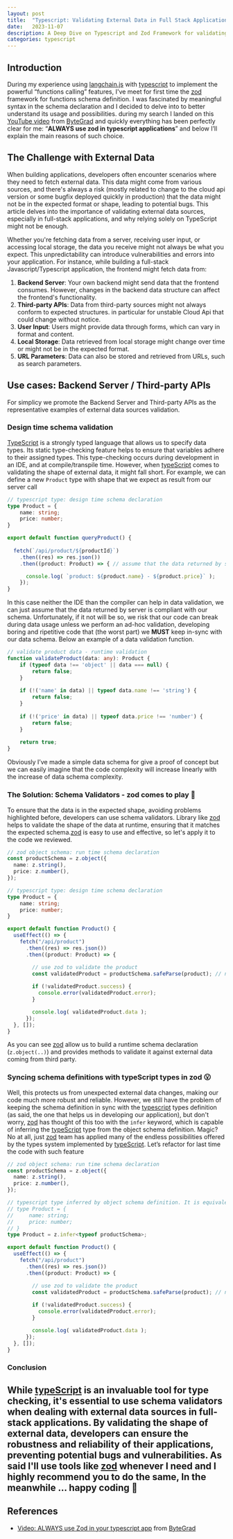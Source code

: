 ```yaml
---
layout: post
title:  "Typescript: Validating External Data in Full Stack Applications"
date:   2023-11-07
description: A Deep Dive on Typescript and Zod Framework for validating external data in full stack applications.
categories: typescript
---
```


## Introduction

During my experience using [langchain.js] with [typescript] to implement the powerful “functions calling” features, I've meet for first time the [zod] framework for functions schema definition. I was fascinated by meaningful syntax in the schema declaration and I decided to delve into to better understand its usage and possibilities. during my search I landed on this [YouTube video][youtube] from [ByteGrad] and quickly everything has been perfectly clear for me: “**ALWAYS use zod in typescript applications**” and below I’ll explain the main reasons of such choice. 

## The Challenge with External Data

When building applications, developers often encounter scenarios where they need to fetch external data. This data might come from various sources, and there's always a risk (mostly related to change to the cloud api version or some bugfix deployed quickly in production) that the data might not be in the expected format or shape, leading to potential bugs. This article delves into the importance of validating external data sources, especially in full-stack applications, and why relying solely on TypeScript might not be enough.

Whether you're fetching data from a server, receiving user input, or accessing local storage, the data you receive might not always be what you expect. This unpredictability can introduce vulnerabilities and errors into your application. For instance, while building a full-stack Javascript/Typescript application, the frontend might fetch data from:

1. **Backend Server**: Your own backend might send data that the frontend consumes. However, changes in the backend data structure can affect the frontend's functionality.
2. **Third-party APIs**: Data from third-party sources might not always conform to expected structures. in particular for unstable Cloud Api that could change without notice.
3. **User Input**: Users might provide data through forms, which can vary in format and content.
4. **Local Storage**: Data retrieved from local storage might change over time or might not be in the expected format.
5. **URL Parameters**: Data can also be stored and retrieved from URLs, such as search parameters.

## Use cases: Backend Server / Third-party APIs

For simplicy we promote the Backend Server and Third-party APIs as the representative examples of external data sources validation.

### Design time schema validation

[TypeScript] is a strongly typed language that allows us to specify data types. Its static type-checking feature helps to ensure that variables adhere to their assigned types. This type-checking occurs during development in an IDE, and at compile/transpile time. However, when [typeScript] comes to validating the shape of external data, it might fall short. For example, we can define a new `Product` type with shape that we expect as result from our server call 

```typescript
// typescript type: design time schema declaration
type Product = {
    name: string;
    price: number;
}

export default function queryProduct() {
  
  fetch(`/api/product/${productId}`)
    .then((res) => res.json())
    .then((product: Product) => { // assume that the data returned by server is compliant with our schema

      console.log( `product: ${product.name} - ${product.price}` );
    });
}
```

In this case neither the IDE than the compiler can help in data validation, we can just assume that the data returned by server is compliant with our schema.
Unfortunately, if it not will be so, we risk that our code can break during data usage unless we perform an ad-hoc validation, developing boring and ripetitive code that (the worst part) we **MUST** keep in-sync with our data schema. Below an example of a data validation function.

```typescript
// validate product data - runtime validation
function validateProduct(data: any): Product {
    if (typeof data !== 'object' || data === null) {
        return false;
    }
    
    if (!('name' in data) || typeof data.name !== 'string') {
        return false;
    }
    
    if (!('price' in data) || typeof data.price !== 'number') {
        return false;
    }
    
    return true;
}
```

Obviously I’ve made a simple data schema for give a proof of concept but we can easily imagine that the code complexity will increase linearly with the increase of data schema complexity.

### The Solution: Schema Validators - zod comes to play 🧐

To ensure that the data is in the expected shape, avoiding  problems highlighted before, developers can use schema validators. Library like [zod] helps to validate the shape of the data at runtime, ensuring that it matches the expected schema.[zod] is easy to use and effective, so let's apply it to the code we reviewed.

```typescript
// zod object schema: run time schema declaration
const productSchema = z.object({
  name: z.string(),
  price: z.number(),
});

// typescript type: design time schema declaration
type Product = {
    name: string;
    price: number;
}

export default function Product() {
  useEffect(() => {
    fetch("/api/product")
      .then((res) => res.json())
      .then((product: Product) => {

        // use zod to validate the product
        const validatedProduct = productSchema.safeParse(product); // no exceptions thrown
        
        if (!validatedProduct.success) {
          console.error(validatedProduct.error);
        }

        console.log( validatedProduct.data );
      });
  }, []);
}
```

As you can see [zod] allow us to build a runtime schema declaration (`z.object(..)`) and provides methods to validate it against external data coming from third party.

### Syncing schema definitions with typeScript types in zod 😮

Well, this protects us from unexpected external data changes, making our code much more robust and reliable. However, we still have the problem of keeping the schema definition in sync with the [typescript] types definition (as said, the one that helps us in developing our application), but don't worry, [zod] has thought of this too with the `infer` keyword, which is capable of inferring the [typeScript] type from the object schema definition. Magic? No at all, just [zod] team  has applied  many of the endless possibilities offered by the types system implemented by [typeScript]. Let’s refactor for last time the code with such feature

```typescript
// zod object schema: run time schema declaration
const productSchema = z.object({
  name: z.string(),
  price: z.number(),
});

// typescript type inferred by object schema definition. It is equivalent of
// type Product = {
//     name: string;
//     price: number;
// }
type Product = z.infer<typeof productSchema>;

export default function Product() {
  useEffect(() => {
    fetch("/api/product")
      .then((res) => res.json())
      .then((product: Product) => {

        // use zod to validate the product
        const validatedProduct = productSchema.safeParse(product); // no exceptions thrown
        
        if (!validatedProduct.success) {
          console.error(validatedProduct.error);
        }

        console.log( validatedProduct.data );
      });
  }, []);
}
```

### Conclusion

While [typeScript] is an invaluable tool for type checking, it's essential to use schema validators when dealing with external data sources in full-stack applications. By validating the shape of external data, developers can ensure the robustness and reliability of their applications, preventing potential bugs and vulnerabilities. As said I'll use tools like [zod] whenever I need and I highly recommend you to do the same, In the meanwhile … happy coding 👋
---

## References 

* [Video: ALWAYS use Zod in your typescript app][youtube] from [ByteGrad]

[langchain.js]: https://js.langchain.com/docs/get_started/introduction
[youtube]: https://youtu.be/AeQ3f4zmSMs?si=ZSR9Q0Q-QFeSDzWj
[ByteGrad]: https://www.youtube.com/@ByteGrad
[zod]: https://www.npmjs.com/package/zod
[typescript]: https://www.typescriptlang.org